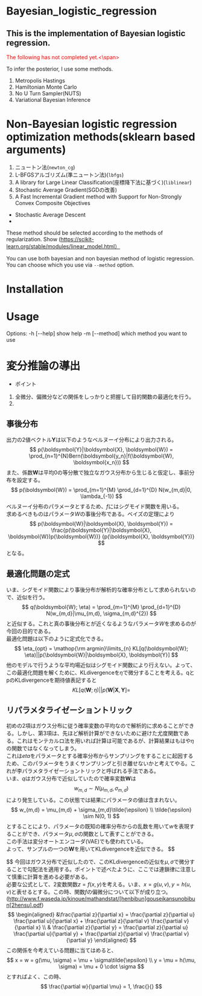 # Bayesian_logistic_regression
## This is the implementation of Bayesian logistic regression.

<span style="color:red">The following has not completed yet.<\span>

To infer the posterior, I use some methods.
1. Metropolis Hastings
2. Hamiltonian Monte Carlo
3. No U Turn Sampler(NUTS)
4. Variational Bayesian Inference

# Non-Bayesian logistic regression optimization methods(sklearn based arguments)
1. ニュートン法(`newton_cg`)
2. L-BFGSアルゴリズム(準ニュートン法)(`lbfgs`)
3. A library for Large Linear Classification(座標降下法に基づく)(`liblinear`)
4. Stochastic Average Gradient(SGDの改善)
5. A Fast Incremental Gradient method with Support for Non-Strongly Convex Composite Objectives

+ Stochastic Average Descent  
+ 
These method should be selected according to the methods of regularization.
Show (https://scikit-learn.org/stable/modules/linear_model.html）

You can use both bayesian and non bayesian method of logistic regression. You can choose which you use via `--method` option.

# Installation


# Usage
Options:
 -h [--help]    show help
 -m [--method]  which method you want to use
 



# 変分推論の導出
- ポイント
1. 全微分、偏微分などの関係をしっかりと把握して目的関数の最適化を行う。
2. 

## 事後分布
出力の2値ベクトル$\boldsymbol{Y}$は以下のようなベルヌーイ分布により出力される。
$$
p(\boldsymbol{Y}|\boldsymbol{X}, \boldsymbol{W}) = \prod_{n=1}^{N}Bern(\boldsymbol{y_n}|f(\boldsymbol{W}, \boldsymbol{x_n}))
$$
また、係数$\boldsymbol{W}$は平均0の等分散で独立なガウス分布から生じると仮定し、事前分布を設定する。
$$
p(\boldsymbol{W}) = \prod_{m=1}^{M} \prod_{d=1}^{D} N(w_{m,d}|0, \lambda_{-1})
$$
ベルヌーイ分布のパラメータとするため、$f$にはシグモイド関数を用いる。  
求めるべきものはパラメータ$W$の事後分布である。ベイズの定理により
$$
p(\boldsymbol{W}|\boldsymbol{X}, \boldsymbol{Y}) 
    = \frac{p(\boldsymbol{Y}|\boldsymbol{X}, \boldsymbol{W})p(\boldsymbol{W})}
    {p(\boldsymbol{X}, \boldsymbol{Y})}
$$
となる。

## 最適化問題の定式

いま、シグモイド関数により事後分布が解析的な確率分布として求められないので、近似を行う。
$$
q(\boldsymbol{W}; \eta) = \prod_{m=1}^{M} \prod_{d=1}^{D} N(w_{m,d}|\mu_{m,d}, \sigma_{m,d}^{2})
$$
と近似する。これと真の事後分布とが近くなるようなパラメータ$W$を求めるのが今回の目的である。  
最適化問題は以下のように定式化できる。
$$
\eta_{opt} = 
    \mathop{\rm argmin}\limits_{n} 
        KL[q(\boldsymbol{W}; \eta)||p(\boldsymbol{W}|\boldsymbol{X}, \boldsymbol{Y}]
$$
他のモデルで行うような平均場近似はシグモイド関数により行えない。よって、この最適化問題を解くために、KLdivergenceを$\eta$で微分することを考える。qとpのKLdivergenceを期待値表記すると
$$
KL[q(\boldsymbol{W}; \eta)||p(\boldsymbol{W}|\boldsymbol{X},\boldsymbol{Y}]
    = 
$$

## リパラメタライゼーショントリック
初めの2項はガウス分布に従う確率変数の平均なので解析的に求めることができる。しかし、第3項は、先ほど解析計算ができないために避けた尤度関数である。これはモンテカルロ法を用いれば計算は可能であるが、計算結果はもはや$\eta$の関数ではなくなってしまう。  
これは$eta$をパラメータとする確率分布からサンプリングをすることに起因するため、このパラメータをうまくサンプリングと引き離せないかと考えてやる。これが李パラメタライゼーショントリックと呼ばれる手法である。  
いま、$q$はガウス分布で近似していたので確率変数$\boldsymbol{W}$は
$$
w_{m,d} \sim N(\mu_{m,d}, \sigma_{m,d})
$$
により発生している。この状態では結果にパラメータの値は含まれない。  
$$
w_{m,d} = \mu_{m,d} + \sigma_{m,d}\tilde{\epsilon}
\\
\tilde{\epsilon} \sim N(0, 1)
$$
とすることにより、パラメータの既知の確率分布からの乱数を用いて$w$を表現することができ、パラメータ$\mu, \sigma$の関数として表すことができる。  
この手法は変分オートエンコーダ(VAE)でも使われている。  
よって、サンプルの一つの$\boldsymbol{W}$を用いてKLdivergenceを近似できる。
$$

$$
今回はガウス分布で近似したので、このKLdivergenceの近似を$\mu, \sigma$で微分することで勾配法を適用する。ポイントで述べたように、ここでは連鎖律に注意して慎重に計算を進める必要がある。  
必要な公式として、2変数関数$z = f(x, y)$を考える。いま、$x=g(u,v), y=h(u,v)$と表せるとする。この時、関数$f$の偏微分について以下が成り立つ。(http://www.f.waseda.jp/kinoue/mathandstat/[henbibun]gouseikansunobibun[2hensu].pdf)  
$$
\begin{aligned}
&\frac{\partial z}{\partial x}
    = \frac{\partial z}{\partial u} \frac{\partial u}{\partial x}
        + \frac{\partial z}{\partial v} \frac{\partial v}{\partial x}
\\
& \frac{\partial z}{\partial y}
    = \frac{\partial z}{\partial u} \frac{\partial u}{\partial y}
        + \frac{\partial z}{\partial v} \frac{\partial v}{\partial y}
\end{aligned}
$$
この関係を今考えている問題に当てはめると、
$$
x = w = g(\mu, \sigma) = \mu + \sigma\tilde{\epsilon}
\\
y = \mu = h(\mu, \sigma) = \mu + 0 \cdot \sigma
$$
とすればよく、この時、
$$
\frac{\partial w}{\partial \mu} = 1, \frac{}{}
$$